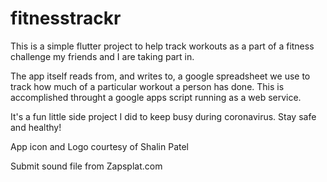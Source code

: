 # fitnesstrackr

This is a simple flutter project to help track workouts as a part of a fitness challenge my friends and I are taking part in.

The app itself reads from, and writes to, a google spreadsheet we use to track how much of a particular workout a person has done.  This is accomplished throught a google apps script running as a web service.

It's a fun little side project I did to keep busy during coronavirus.  Stay safe and healthy!


App icon and Logo courtesy of Shalin Patel

Submit sound file from Zapsplat.com
